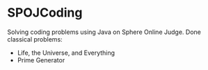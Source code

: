# SPOJCoding
Solving coding problems using Java on Sphere Online Judge.
Done classical problems:
 - Life, the Universe, and Everything
 - Prime Generator
